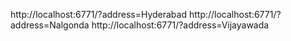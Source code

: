 http://localhost:6771/?address=Hyderabad
http://localhost:6771/?address=Nalgonda
http://localhost:6771/?address=Vijayawada
